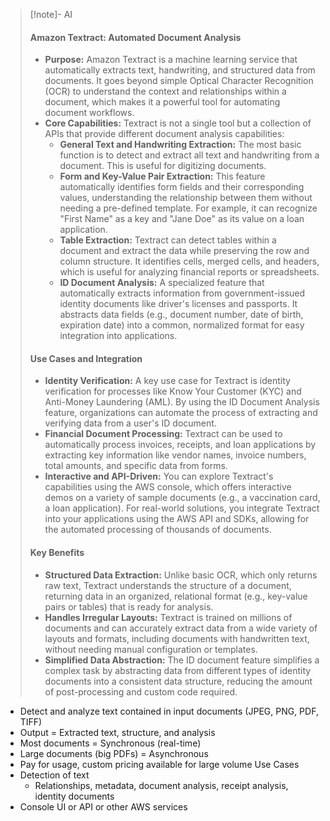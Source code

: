 > [!note]- AI
> #### Amazon Textract: Automated Document Analysis
> - **Purpose:** Amazon Textract is a machine learning service that automatically extracts text, handwriting, and structured data from documents. It goes beyond simple Optical Character Recognition (OCR) to understand the context and relationships within a document, which makes it a powerful tool for automating document workflows.
> - **Core Capabilities:** Textract is not a single tool but a collection of APIs that provide different document analysis capabilities:
>     - **General Text and Handwriting Extraction:** The most basic function is to detect and extract all text and handwriting from a document. This is useful for digitizing documents.
>     - **Form and Key-Value Pair Extraction:** This feature automatically identifies form fields and their corresponding values, understanding the relationship between them without needing a pre-defined template. For example, it can recognize "First Name" as a key and "Jane Doe" as its value on a loan application.
>     - **Table Extraction:** Textract can detect tables within a document and extract the data while preserving the row and column structure. It identifies cells, merged cells, and headers, which is useful for analyzing financial reports or spreadsheets.
>     - **ID Document Analysis:** A specialized feature that automatically extracts information from government-issued identity documents like driver's licenses and passports. It abstracts data fields (e.g., document number, date of birth, expiration date) into a common, normalized format for easy integration into applications.
> #### Use Cases and Integration
> - **Identity Verification:** A key use case for Textract is identity verification for processes like Know Your Customer (KYC) and Anti-Money Laundering (AML). By using the ID Document Analysis feature, organizations can automate the process of extracting and verifying data from a user's ID document.
> - **Financial Document Processing:** Textract can be used to automatically process invoices, receipts, and loan applications by extracting key information like vendor names, invoice numbers, total amounts, and specific data from forms.
> - **Interactive and API-Driven:** You can explore Textract's capabilities using the AWS console, which offers interactive demos on a variety of sample documents (e.g., a vaccination card, a loan application). For real-world solutions, you integrate Textract into your applications using the AWS API and SDKs, allowing for the automated processing of thousands of documents.
> #### Key Benefits
> - **Structured Data Extraction:** Unlike basic OCR, which only returns raw text, Textract understands the structure of a document, returning data in an organized, relational format (e.g., key-value pairs or tables) that is ready for analysis.
> - **Handles Irregular Layouts:** Textract is trained on millions of documents and can accurately extract data from a wide variety of layouts and formats, including documents with handwritten text, without needing manual configuration or templates.
> - **Simplified Data Abstraction:** The ID document feature simplifies a complex task by abstracting data from different types of identity documents into a consistent data structure, reducing the amount of post-processing and custom code required.
> 

- Detect and analyze text contained in input documents (JPEG, PNG, PDF, TIFF)
- Output = Extracted text, structure, and analysis
- Most documents = Synchronous (real-time)
- Large documents (big PDFs) = Asynchronous
- Pay for usage, custom pricing available for large volume
Use Cases
- Detection of text 
	- Relationships, metadata, document analysis, receipt analysis, identity documents
- Console UI or API or other AWS services